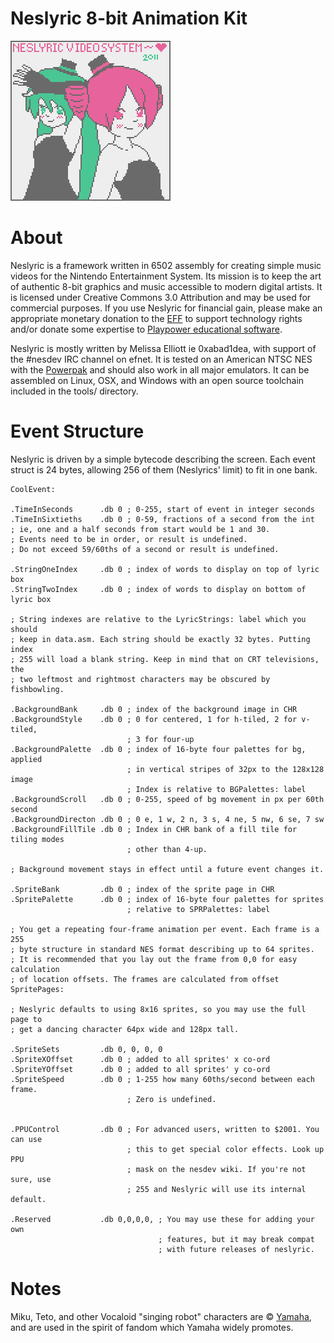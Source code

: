 Neslyric 8-bit Animation Kit
=============================


![](https://github.com/0xabad1dea/Neslyric/blob/master/neslyric.png?raw=true "Neslyric Unofficial Mascots Miku and Teto")

About
========

Neslyric is a framework written in 6502 assembly for creating simple music videos for the Nintendo Entertainment System. Its mission is to keep the art of authentic 8-bit graphics and music accessible to modern digital artists. It is licensed under Creative Commons 3.0 Attribution and may be used for commercial purposes. If you use Neslyric for financial gain, please make an appropriate monetary donation to the [EFF](http://www.eff.org/) to support technology rights and/or donate some expertise to [Playpower educational software](http://work.playpower.org/w/page/17230499/FrontPage).

Neslyric is mostly written by Melissa Elliott ie 0xabad1dea, with support of the #nesdev IRC channel on efnet. It is tested on an American NTSC NES with the [Powerpak](http://www.retrousb.com/product_info.php?cPath=24&products_id=34) and should also work in all major emulators. It can be assembled on Linux, OSX, and Windows with an open source toolchain included in the tools/ directory.


Event Structure
===============

Neslyric is driven by a simple bytecode describing the screen. Each event struct is 24 bytes, allowing  256 of them (Neslyrics' limit) to fit in one bank. 


	CoolEvent:

	.TimeInSeconds		.db 0 ; 0-255, start of event in integer seconds
	.TimeInSixtieths	.db 0 ; 0-59, fractions of a second from the int
	; ie, one and a half seconds from start would be 1 and 30. 
	; Events need to be in order, or result is undefined. 
	; Do not exceed 59/60ths of a second or result is undefined. 
	
	.StringOneIndex		.db 0 ; index of words to display on top of lyric box
	.StringTwoIndex		.db 0 ; index of words to display on bottom of lyric box
	
	; String indexes are relative to the LyricStrings: label which you should
	; keep in data.asm. Each string should be exactly 32 bytes. Putting index
	; 255 will load a blank string. Keep in mind that on CRT televisions, the
	; two leftmost and rightmost characters may be obscured by fishbowling.
	
	.BackgroundBank		.db 0 ; index of the background image in CHR
	.BackgroundStyle	.db 0 ; 0 for centered, 1 for h-tiled, 2 for v-tiled,
							  ; 3 for four-up
	.BackgroundPalette	.db	0 ; index of 16-byte four palettes for bg, applied
							  ; in vertical stripes of 32px to the 128x128 image
							  ; Index is relative to BGPalettes: label
	.BackgroundScroll	.db 0 ; 0-255, speed of bg movement in px per 60th second
	.BackgroundDirecton .db 0 ; 0 e, 1 w, 2 n, 3 s, 4 ne, 5 nw, 6 se, 7 sw
	.BackgroundFillTile	.db 0 ; Index in CHR bank of a fill tile for tiling modes
							  ; other than 4-up. 
							  
	; Background movement stays in effect until a future event changes it.
	
	.SpriteBank			.db 0 ; index of the sprite page in CHR
	.SpritePalette		.db 0 ; index of 16-byte four palettes for sprites
							  ; relative to SPRPalettes: label
	
	; You get a repeating four-frame animation per event. Each frame is a 255
	; byte structure in standard NES format describing up to 64 sprites.
	; It is recommended that you lay out the frame from 0,0 for easy calculation
	; of location offsets. The frames are calculated from offset SpritePages:
	
	; Neslyric defaults to using 8x16 sprites, so you may use the full page to
	; get a dancing character 64px wide and 128px tall. 
	
	.SpriteSets			.db 0, 0, 0, 0
	.SpriteXOffset		.db 0 ; added to all sprites' x co-ord
	.SpriteYOffset		.db 0 ; added to all sprites' y co-ord
	.SpriteSpeed		.db 0 ; 1-255 how many 60ths/second between each frame.
							  ; Zero is undefined.
							  
							  
	.PPUControl			.db 0 ; For advanced users, written to $2001. You can use
							  ; this to get special color effects. Look up PPU
							  ; mask on the nesdev wiki. If you're not sure, use
							  ; 255 and Neslyric will use its internal default.
							  
	.Reserved			.db 0,0,0,0, ; You may use these for adding your own
									 ; features, but it may break compat
									 ; with future releases of neslyric.
	
	
	





Notes
=====

Miku, Teto, and other Vocaloid "singing robot" characters are © [Yamaha](http://www.vocaloid.com/), and are used in the spirit of fandom which Yamaha widely promotes. 